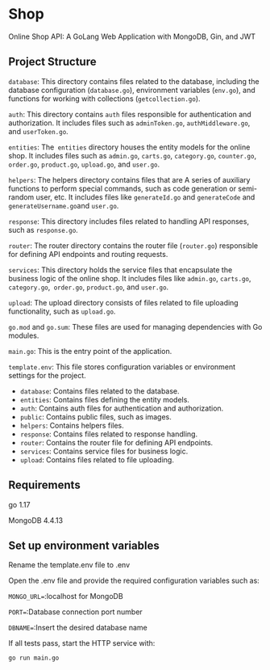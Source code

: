 # Shop

Online Shop API: A GoLang Web Application with MongoDB, Gin, and JWT

## Project Structure

`database`: This directory contains files related to the database, including the database configuration (`database.go`), environment variables (`env.go`), and functions for working with collections (`getcollection.go`).

`auth`: This directory contains `auth` files responsible for authentication and authorization. It includes files such as `adminToken.go`, `authMiddleware.go`, and `userToken.go`.

`entities`: The` entities` directory houses the entity models for the online shop. It includes files such as `admin.go`, `carts.go`, `category.go`, `counter.go`, `order.go`, `product.go`, `upload.go`, and `user.go`.

`helpers`: The helpers directory contains files that are A series of auxiliary functions to perform special commands, such as code generation or semi-random user, etc. It includes files like `generateId.go` and `generateCode` and `generateUsername.go`and `user.go`.

`response`‍: This directory includes files related to handling API responses, such as `response.go`.

`router`: The router directory contains the router file (`router.go`) responsible for defining API endpoints and routing requests.

`services`: This directory holds the service files that encapsulate the business logic of the online shop. It includes files like `admin.go`, `carts.go`, `category.go`,` order.go`, `product.go`, and `user.go`.

`upload`: The upload directory consists of files related to file uploading functionality, such as `upload.go`.

`go.mod` and `go.sum`: These files are used for managing dependencies with Go modules.

`main.go`: This is the entry point of the application.

`template.env`: This file stores configuration variables or environment settings for the project.

- `database`: Contains files related to the database.
- `entities`: Contains files defining the entity models.
- `auth`: Contains auth files for authentication and authorization.
- `public`: Contains public files, such as images.
- `helpers`: Contains helpers files.
- `response`: Contains files related to response handling.
- `router`: Contains the router file for defining API endpoints.
- `services`: Contains service files for business logic.
- `upload`: Contains files related to file uploading.



## Requirements

go 1.17

MongoDB 4.4.13 

## Set up environment variables

Rename the template.env file to .env

Open the .env file and provide the required configuration variables such as:

`MONGO_URL=`:localhost for MongoDB

`PORT=`:Database connection port number

`DBNAME=`:Insert the desired database name




If all tests pass, start the HTTP service with:

```bash
go run main.go
```